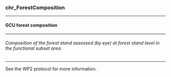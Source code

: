 ### chr_ForestComposition



------
#### GCU forest composition



------
###### Composition of the forest stand assessed  (by eye) at forest stand lavel in the functional subset area.



------
See the WP2 protocol for more information.